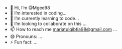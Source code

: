 - 👋 Hi, I’m @Mgee98
- 👀 I’m interested in coding...
- 🌱 I’m currently learning to code...
- 💞️ I’m looking to collaborate on this ...
- 📫 How to reach me mariatulqibtia98@gmail.com ...
- 😄 Pronouns: ...
- ⚡ Fun fact: ...

<!---
Mgee98/Mgee98 is a ✨ special ✨ repository because its `README.md` (this file) appears on your GitHub profile.
You can click the Preview link to take a look at your changes.
--->
